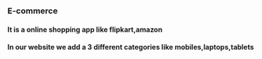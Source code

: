 ### E-commerce
#### It is a online shopping app like flipkart,amazon
#### In our website we add a 3 different categories like mobiles,laptops,tablets
